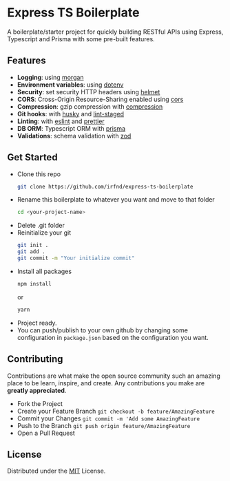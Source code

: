 # Express TS Boilerplate

A boilerplate/starter project for quickly building RESTful APIs using Express, Typescript and Prisma with some pre-built features.

## Features

- **Logging**: using [morgan](https://github.com/expressjs/morgan)
- **Environment variables**: using [dotenv](https://github.com/motdotla/dotenv)
- **Security**: set security HTTP headers using [helmet](https://helmetjs.github.io/)
- **CORS**: Cross-Origin Resource-Sharing enabled using [cors](https://github.com/expressjs/cors)
- **Compression**: gzip compression with [compression](https://github.com/expressjs/compression)
- **Git hooks**: with [husky](https://github.com/typicode/husky) and [lint-staged](https://github.com/okonet/lint-staged)
- **Linting**: with [eslint](https://eslint.org/) and [prettier](https://prettier.io/)
- **DB ORM**: Typescript ORM with [prisma](https://www.prisma.io)
- **Validations**: schema validation with [zod](https://zod.dev/)

## Get Started

- Clone this repo
  ```bash
  git clone https://github.com/irfnd/express-ts-boilerplate
  ```
- Rename this boilerplate to whatever you want and move to that folder
  ```bash
  cd <your-project-name>
  ```
- Delete .git folder
- Reinitialize your git
  ```bash
  git init .
  git add .
  git commit -m "Your initialize commit"
  ```
- Install all packages
  ```bash
  npm install
  ```
  or
  ```bash
  yarn
  ```
- Project ready.
- You can push/publish to your own github by changing some configuration in `package.json` based on the configuration you want.

## Contributing

Contributions are what make the open source community such an amazing place to be learn, inspire, and create. Any contributions you make are **greatly appreciated**.

- Fork the Project
- Create your Feature Branch `git checkout -b feature/AmazingFeature`
- Commit your Changes `git commit -m 'Add some AmazingFeature`
- Push to the Branch `git push origin feature/AmazingFeature`
- Open a Pull Request

## License

Distributed under the [MIT](https://github.com/irfnd/express-ts-boilerplate/blob/master/LICENSE) License.
